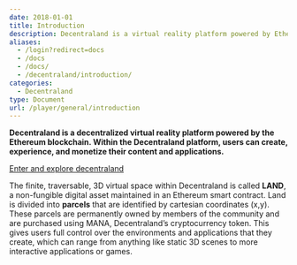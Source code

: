 ```yaml
---
date: 2018-01-01
title: Introduction
description: Decentraland is a virtual reality platform powered by Ethereum.
aliases:
  - /login?redirect=docs
  - /docs
  - /docs/
  - /decentraland/introduction/
categories:
  - Decentraland
type: Document
url: /player/general/introduction
---
```


**Decentraland is a decentralized virtual reality platform powered by the Ethereum blockchain. Within the Decentraland platform, users can create, experience, and monetize their content and applications.**

[Enter and explore decentraland](https://play.decentraland.org)

The finite, traversable, 3D virtual space within Decentraland is called **LAND**, a non-fungible digital asset maintained in an Ethereum smart contract. Land is divided into **parcels** that are identified by cartesian coordinates (x,y). These parcels are permanently owned by members of the community and are purchased using MANA, Decentraland’s cryptocurrency token. This gives users full control over the environments and applications that they create, which can range from anything like static 3D scenes to more interactive applications or games.
